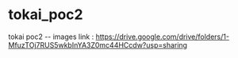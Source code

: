 # tokai_poc2
tokai poc2
-- images link : https://drive.google.com/drive/folders/1-MfuzTOj7RUS5wkbInYA3Z0mc44HCcdw?usp=sharing
